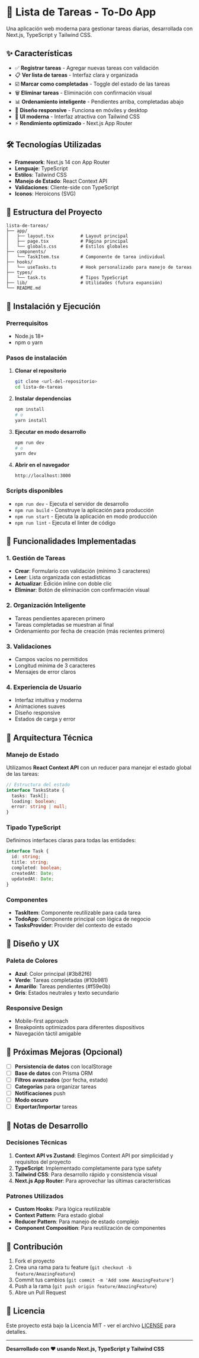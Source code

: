 # 📝 Lista de Tareas - To-Do App

Una aplicación web moderna para gestionar tareas diarias, desarrollada con Next.js, TypeScript y Tailwind CSS.

## ✨ Características

- ✅ **Registrar tareas** - Agregar nuevas tareas con validación
- 📋 **Ver lista de tareas** - Interfaz clara y organizada
- ☑️ **Marcar como completadas** - Toggle del estado de las tareas
- 🗑️ **Eliminar tareas** - Eliminación con confirmación visual
- 📊 **Ordenamiento inteligente** - Pendientes arriba, completadas abajo
- 📱 **Diseño responsive** - Funciona en móviles y desktop
- 🎨 **UI moderna** - Interfaz atractiva con Tailwind CSS
- ⚡ **Rendimiento optimizado** - Next.js App Router

## 🛠️ Tecnologías Utilizadas

- **Framework**: Next.js 14 con App Router
- **Lenguaje**: TypeScript
- **Estilos**: Tailwind CSS
- **Manejo de Estado**: React Context API
- **Validaciones**: Cliente-side con TypeScript
- **Iconos**: Heroicons (SVG)

## 📁 Estructura del Proyecto

```
lista-de-tareas/
├── app/
│   ├── layout.tsx          # Layout principal
│   ├── page.tsx            # Página principal
│   └── globals.css         # Estilos globales
├── components/
│   └── TaskItem.tsx        # Componente de tarea individual
├── hooks/
│   └── useTasks.ts         # Hook personalizado para manejo de tareas
├── types/
│   └── task.ts             # Tipos TypeScript
├── lib/                    # Utilidades (futura expansión)
└── README.md
```

## 🚀 Instalación y Ejecución

### Prerrequisitos

- Node.js 18+ 
- npm o yarn

### Pasos de instalación

1. **Clonar el repositorio**
   ```bash
   git clone <url-del-repositorio>
   cd lista-de-tareas
   ```

2. **Instalar dependencias**
   ```bash
   npm install
   # o
   yarn install
   ```

3. **Ejecutar en modo desarrollo**
   ```bash
   npm run dev
   # o
   yarn dev
   ```

4. **Abrir en el navegador**
   ```
   http://localhost:3000
   ```

### Scripts disponibles

- `npm run dev` - Ejecuta el servidor de desarrollo
- `npm run build` - Construye la aplicación para producción
- `npm run start` - Ejecuta la aplicación en modo producción
- `npm run lint` - Ejecuta el linter de código

## 🎯 Funcionalidades Implementadas

### 1. Gestión de Tareas
- **Crear**: Formulario con validación (mínimo 3 caracteres)
- **Leer**: Lista organizada con estadísticas
- **Actualizar**: Edición inline con doble clic
- **Eliminar**: Botón de eliminación con confirmación visual

### 2. Organización Inteligente
- Tareas pendientes aparecen primero
- Tareas completadas se muestran al final
- Ordenamiento por fecha de creación (más recientes primero)

### 3. Validaciones
- Campos vacíos no permitidos
- Longitud mínima de 3 caracteres
- Mensajes de error claros

### 4. Experiencia de Usuario
- Interfaz intuitiva y moderna
- Animaciones suaves
- Diseño responsive
- Estados de carga y error

## 🔧 Arquitectura Técnica

### Manejo de Estado
Utilizamos **React Context API** con un reducer para manejar el estado global de las tareas:

```typescript
// Estructura del estado
interface TasksState {
  tasks: Task[];
  loading: boolean;
  error: string | null;
}
```

### Tipado TypeScript
Definimos interfaces claras para todas las entidades:

```typescript
interface Task {
  id: string;
  title: string;
  completed: boolean;
  createdAt: Date;
  updatedAt: Date;
}
```

### Componentes
- **TaskItem**: Componente reutilizable para cada tarea
- **TodoApp**: Componente principal con lógica de negocio
- **TasksProvider**: Provider del contexto de estado

## 🎨 Diseño y UX

### Paleta de Colores
- **Azul**: Color principal (#3b82f6)
- **Verde**: Tareas completadas (#10b981)
- **Amarillo**: Tareas pendientes (#f59e0b)
- **Gris**: Estados neutrales y texto secundario

### Responsive Design
- Mobile-first approach
- Breakpoints optimizados para diferentes dispositivos
- Navegación táctil amigable

## 🔮 Próximas Mejoras (Opcional)

- [ ] **Persistencia de datos** con localStorage
- [ ] **Base de datos** con Prisma ORM
- [ ] **Filtros avanzados** (por fecha, estado)
- [ ] **Categorías** para organizar tareas
- [ ] **Notificaciones** push
- [ ] **Modo oscuro**
- [ ] **Exportar/Importar** tareas

## 📝 Notas de Desarrollo

### Decisiones Técnicas
1. **Context API vs Zustand**: Elegimos Context API por simplicidad y requisitos del proyecto
2. **TypeScript**: Implementado completamente para type safety
3. **Tailwind CSS**: Para desarrollo rápido y consistencia visual
4. **Next.js App Router**: Para aprovechar las últimas características

### Patrones Utilizados
- **Custom Hooks**: Para lógica reutilizable
- **Context Pattern**: Para estado global
- **Reducer Pattern**: Para manejo de estado complejo
- **Component Composition**: Para reutilización de componentes

## 🤝 Contribución

1. Fork el proyecto
2. Crea una rama para tu feature (`git checkout -b feature/AmazingFeature`)
3. Commit tus cambios (`git commit -m 'Add some AmazingFeature'`)
4. Push a la rama (`git push origin feature/AmazingFeature`)
5. Abre un Pull Request

## 📄 Licencia

Este proyecto está bajo la Licencia MIT - ver el archivo [LICENSE](LICENSE) para detalles.

---

**Desarrollado con ❤️ usando Next.js, TypeScript y Tailwind CSS** 